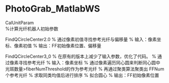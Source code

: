 # PhotoGrab_MatlabWS

CalUnitParam  
%计算光纤机器人初始参数

FindQCircleCenter2.0
% 通过像素初值寻找参考光纤与偏移量
% 输入：像素坐标、像素初值
% 输出：FF初始像素位置、偏移量

FindQCircleCenter3_0
% 在原有的版本上减少了输入参数，优化了代码。
% 通过像素寻找参考光纤
% 输入：像素坐标
% 通过像素遍历同心圆来判断同心圆中光斑数量>fiberNumThreshold的作为参考光纤
% 再通过聚类算法聚类出 FFNum 个参考光纤
% 求取同类均值后进行排序
% 拟合圆心
% 输出：FF初始像素位置
